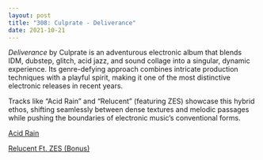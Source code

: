 ```yaml
---
layout: post
title: "308: Culprate - Deliverance"
date: 2021-10-21
---
```


*Deliverance* by Culprate is an adventurous electronic album that blends IDM, dubstep, glitch, acid jazz, and sound collage into a singular, dynamic experience. Its genre-defying approach combines intricate production techniques with a playful spirit, making it one of the most distinctive electronic releases in recent years.

Tracks like “Acid Rain” and “Relucent” (featuring ZES) showcase this hybrid ethos, shifting seamlessly between dense textures and melodic passages while pushing the boundaries of electronic music’s conventional forms.

[Acid Rain](https://youtu.be/m6uGdnOBNxY)  

[Relucent Ft. ZES (Bonus)](https://youtu.be/mYWX8cReOAQ)
